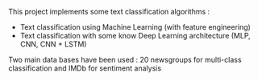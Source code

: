 This project implements some  text classification algorithms :

- Text classification using Machine Learning (with feature engineering)
- Text classification with some know Deep Learning architecture (MLP, CNN, CNN + LSTM)

Two main data bases have been used  :  20 newsgroups for multi-class classification and IMDb for sentiment analysis
